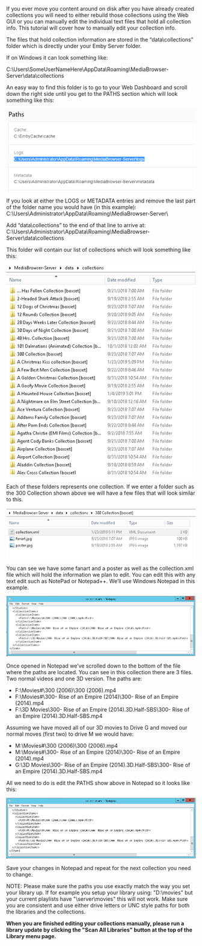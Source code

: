 If you ever move you content around on disk after you have already created collections you will need to either rebuild those collections using the Web GUI or you can manually edit the individual text files that hold all collection info.
This tutorial will cover how to manually edit your collection info.

The files that hold collection information are stored in the “data\collections” folder which is directly under your Emby Server folder.

If on Windows it can look something like:

C:\Users\SomeUserNameHere\AppData\Roaming\MediaBrowser-Server\data\collections

An easy way to find this folder is to go to your Web Dashboard and scroll down the right side until you get to the PATHS section which will look something like this:

![server-paths1.png](images/server/server-paths1.png)

If you look at either the LOGS or METADATA entries and remove the last part of the folder name you would have (in this example): 
C:\Users\Administrator\AppData\Roaming\MediaBrowser-Server\

Add “data\collections” to the end of that line to arrive at:
C:\Users\Administrator\AppData\Roaming\MediaBrowser-Server\data\collections

This folder will contain our list of collections which will look something like this:

![collections-manual1.png](images/server/collections-manual1.png)

Each of these folders represents one collection.  If we enter a folder such as the 300 Collection shown above we will have a few files that will look similar to this.

![collections-manual2.png](images/server/collections-manual2.png)

You can see we have some fanart and a poster as well as the collection.xml file which will hold the information we plan to edit.  You can edit this with any text edit such as NotePad or Notepad++.  We’ll use Windows Notepad in this example.

![collections-manual3.png](images/server/collections-manual3.png)

Once opened in Notepad we’ve scrolled down to the bottom of the file where the paths are located. 
You can see in this collection there are 3 files. Two normal videos and one 3D version.  The paths are:
* F:\Movies\#\300 (2006)\300 (2006).mp4
* F:\Movies\#\300- Rise of an Empire (2014)\300- Rise of an Empire (2014).mp4
* F:\3D Movies\300- Rise of an Empire (2014).3D.Half-SBS\300- Rise of an Empire (2014).3D.Half-SBS.mp4

Assuming we have moved all of our 3D movies to Drive G and moved our normal moves (first two) to drive M we would have:
* M:\Movies\#\300 (2006)\300 (2006).mp4
* M:\Movies\#\300- Rise of an Empire (2014)\300- Rise of an Empire (2014).mp4
* G:\3D Movies\300- Rise of an Empire (2014).3D.Half-SBS\300- Rise of an Empire (2014).3D.Half-SBS.mp4

All we need to do is edit the PATHS show above in Notepad so it looks like this:

![collections-manual4.png](images/server/collections-manual4.png)

Save your changes in Notepad and repeat for the next collection you need to change.

NOTE: Please make sure the paths you use exactly match the way you set your library up.  If for example you setup your library using: "D:\movies" but your current playlists have "\\server\movies" this will not work.  Make sure you are consistent and use either drive letters or UNC style paths for both the libraries and the collections.

**When you are finished editing your collections manually, please run a library update by clicking the "Scan All Libraries" button at the top of the Library menu page.**